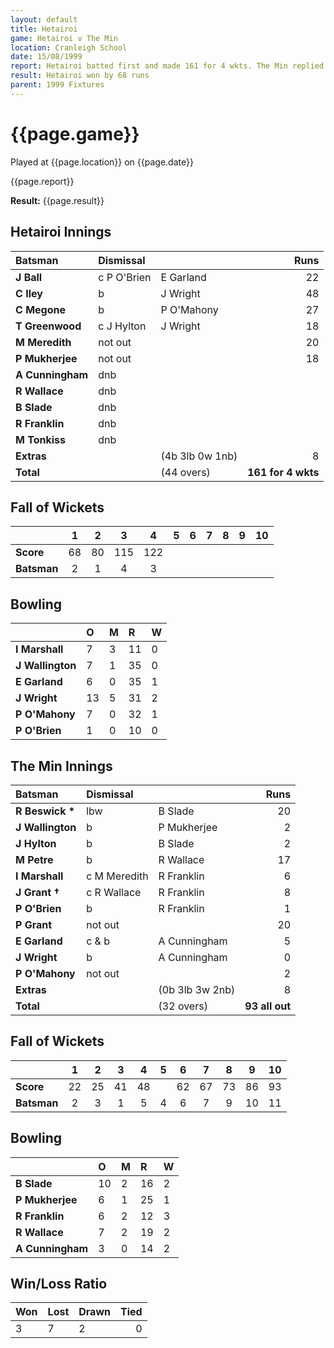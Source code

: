 ```yaml
---
layout: default
title: Hetairoi
game: Hetairoi v The Min
location: Cranleigh School
date: 15/08/1999
report: Hetairoi batted first and made 161 for 4 wkts. The Min replied with 93 all out
result: Hetairoi won by 68 runs
parent: 1999 Fixtures
---
```


# {{page.game}}

Played at {{page.location}} on {{page.date}}

{{page.report}}

**Result:** {{page.result}}


## Hetairoi Innings

| Batsman | Dismissal |  | Runs |
|:---|:---|---|---:|
| **J Ball** | c P O'Brien  | E Garland | 22 |
| **C Iley** | b | J Wright | 48 |
| **C Megone** | b | P O'Mahony | 27 |
| **T Greenwood** | c J Hylton | J Wright | 18 |
| **M Meredith** | not out |  | 20 |
| **P Mukherjee** | not out |  | 18 |
| **A Cunningham** | dnb |  |  |
| **R Wallace** | dnb |  |  |
| **B Slade** | dnb |  |  |
| **R Franklin** | dnb |  |  |
| **M Tonkiss** | dnb |  |  |
| **Extras** | | (4b 3lb 0w 1nb) | 8 |
| **Total** | | (44 overs) | **161 for 4 wkts** |

## Fall of Wickets

| | 1 | 2 | 3 | 4 | 5 | 6 | 7 | 8 | 9 | 10 |
|---|:---:|:---:|:---:|:---:|:---:|:---:|:---:|:---:|:---:|:---:|
| **Score** | 68 | 80 | 115 | 122 |  |  |  |  |  |  |
| **Batsman** | 2 | 1 | 4 | 3 |  |  |  |  |  |  |

## Bowling

| | O | M | R | W |
|---|:---|:---|:---|:---|
| **I Marshall** | 7 | 3 | 11 | 0 |
| **J Wallington** | 7 | 1 | 35 | 0 |
| **E Garland** | 6 | 0 | 35 | 1 |
| **J Wright** | 13 | 5 | 31 | 2 |
| **P O'Mahony** | 7 | 0 | 32 | 1 |
| **P O'Brien** | 1 | 0 | 10 | 0 |

## The Min Innings

| Batsman | Dismissal |  | Runs |
|:---|:---|---|---:|
| **R Beswick &#42;** | lbw | B Slade | 20 |
| **J Wallington** | b  | P Mukherjee | 2 |
| **J Hylton** | b | B Slade | 2 |
| **M Petre** | b | R Wallace | 17 |
| **I Marshall** | c M Meredith | R Franklin | 6 |
| **J Grant &#8224;** | c R Wallace | R Franklin | 8 |
| **P O'Brien** | b | R Franklin | 1 |
| **P Grant** | not out |  | 20 |
| **E Garland** | c & b | A Cunningham | 5 |
| **J Wright** | b | A Cunningham | 0 |
| **P O'Mahony** | not out |  | 2 |
| **Extras** | | (0b 3lb 3w 2nb) | 8 |
| **Total** | | (32 overs) | **93 all out** |

## Fall of Wickets

| | 1 | 2 | 3 | 4 | 5 | 6 | 7 | 8 | 9 | 10 |
|---|:---:|:---:|:---:|:---:|:---:|:---:|:---:|:---:|:---:|:---:|
| **Score** | 22 | 25 | 41 | 48 |  | 62 | 67 | 73 | 86 | 93 |
| **Batsman** | 2 | 3 | 1 | 5 | 4 | 6 | 7 | 9 | 10 | 11 |

## Bowling

| | O | M | R | W |
|---|:---|:---|:---|:---|
| **B Slade** | 10 | 2 | 16 | 2 |
| **P Mukherjee** | 6 | 1 | 25 | 1 |
| **R Franklin** | 6 | 2 | 12 | 3 |
| **R Wallace** | 7 | 2 | 19 | 2 |
| **A Cunningham** | 3 | 0 | 14 | 2 |

## Win/Loss Ratio

| Won | Lost | Drawn | Tied |
|:---|:---|:---|---:|
| 3 | 7 | 2 | 0 |